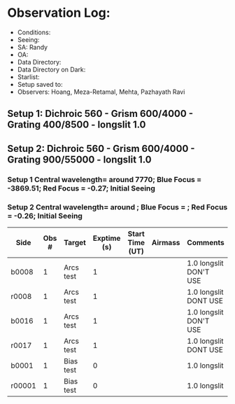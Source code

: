 # Observation Log:

* Conditions: 
* Seeing: 
* SA: Randy
* OA: 
* Data Directory: 
* Data Directory on Dark: 
* Starlist: 
* Setup saved to: 
* Observers: Hoang, Meza-Retamal, Mehta, Pazhayath Ravi

## Setup 1: Dichroic 560 - Grism 600/4000 - Grating 400/8500 - longslit 1.0 
## Setup 2: Dichroic 560 - Grism 600/4000 - Grating 900/55000 - longslit 1.0
### Setup 1 Central wavelength= around 7770; Blue Focus = -3869.51; Red Focus = -0.27; Initial Seeing 
### Setup 2 Central wavelength= around ; Blue Focus =  ; Red Focus = -0.26; Initial Seeing 
| Side | Obs #     | Target    | Exptime (s) | Start Time (UT) | Airmass | Comments                                                   |
|------|-----------|-----------|-------------|-----------------|---------|------------------------------------------------------------|
|b0008|1|Arcs test        |1| ||1.0 longslit DON'T USE| 
|r0008|1|Arcs test        |1| ||1.0 longslit DONT USE|
|b0016|1|Arcs test        |1| ||1.0 longslit DON'T USE| 
|r0017|1|Arcs test        |1| ||1.0 longslit DONT USE|
|b0001|1|Bias test        |0| ||1.0 longslit|
|r00001|1|Bias test        |0| ||1.0 longslit|


